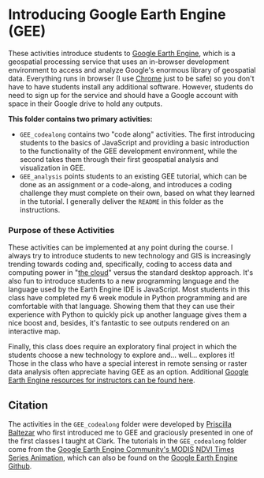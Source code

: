 # Introducing Google Earth Engine (GEE)
These activities introduce students to [Google Earth Engine](https://earthengine.google.com/), which is a geospatial processing service that uses an in-browser development environment to access and analyze Google's enormous library of geospatial data. Everything runs in browser (I use [Chrome](https://www.google.com/chrome/) just to be safe) so you don't have to have students install any additional software. However, students do need to sign up for the service and should have a Google account with space in their Google drive to hold any outputs.

**This folder contains two primary activities:**
- `GEE_codealong` contains two "code along" activities. The first introducing students to the basics of JavaScript and providing a basic introduction to the functionality of the GEE development environment, while the second takes them through their first geospatial analysis and visualization in GEE.
-  `GEE_analysis` points students to an existing GEE tutorial, which can be done as an assignment or a code-along, and introduces a coding challenge they must complete on their own, based on what they learned in the tutorial. I generally deliver the `README` in this folder as the instructions. 

### Purpose of these Activities
These activities can be implemented at any point during the course. I always try to introduce students to new technology and GIS is increasingly trending towards coding and, specifically, coding to access data and computing power in "[the cloud](https://www.zdnet.com/article/stop-saying-the-cloud-is-just-someone-elses-computer-because-its-not/)" versus the standard desktop approach. It's also fun to introduce students to a new programming language and the language used by the Earth Engine IDE is JavaScript. Most students in this class have completed my 6 week module in Python programming and are comfortable with that language. Showing them that they can use their experience with Python to quickly pick up another language gives them a nice boost and, besides, it's fantastic to see outputs rendered on an interactive map.

Finally, this class does require an exploratory final project in which the students choose a new technology to explore and... well... explores it! Those in the class who have a special interest in remote sensing or raster data analysis often appreciate having GEE as an option. Additional [Google Earth Engine resources for instructors can be found here](https://developers.google.com/earth-engine/tutorials/edu#introductory-remote-sensing-code-labs).

## Citation
The activities in the `GEE_codealong` folder were developed by [Priscilla Baltezar](https://www.linkedin.com/in/priscilla-baltezar-80516080/) who first introduced me to GEE and graciously presented in one of the first classes I taught at Clark. The tutorials in the `GEE_codealong` folder come from the [Google Earth Engine Community's MODIS NDVI Times Series Animation](https://developers.google.com/earth-engine/tutorials/community/modis-ndvi-time-series-animation#2_define_clipping_and_region_boundary_geometries), which can also be found on the [Google Earth Engine Github](https://github.com/google/earthengine-community/blob/master/tutorials/modis-ndvi-time-series-animation/index.md).

